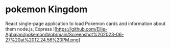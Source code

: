 # pokemon Kingdom
React single-page application to load Pokemon cards and information about them
node.js, Express
![https://github.com/Ellie-Aghajani/pokemon/blob/main/Screenshot%202023-06-27%20at%2012.24.56%20PM.png]
